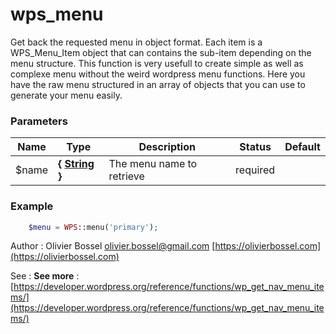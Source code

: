 # wps_menu

Get back the requested menu in object format. Each item is a WPS_Menu_Item object
that can contains the sub-item depending on the menu structure.
This function is very usefull to create simple as well as complexe menu without the
weird wordpress menu functions. Here you have the raw menu structured
in an array of objects that you can use to generate your menu easily.


### Parameters
Name  |  Type  |  Description  |  Status  |  Default
------------  |  ------------  |  ------------  |  ------------  |  ------------
$name  |  **{ [String](http://php.net/manual/en/language.types.string.php) }**  |  The menu name to retrieve  |  required  |

### Example
```php
	$menu = WPS::menu('primary');
```
Author : Olivier Bossel [olivier.bossel@gmail.com](mailto:olivier.bossel@gmail.com) [https://olivierbossel.com](https://olivierbossel.com)

See : **See more** : [https://developer.wordpress.org/reference/functions/wp_get_nav_menu_items/](https://developer.wordpress.org/reference/functions/wp_get_nav_menu_items/)
